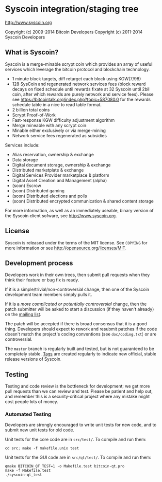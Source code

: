 Syscoin integration/staging tree
================================

http://www.syscoin.org

Copyright (c) 2009-2014 Bitcoin Developers
Copyright (c) 2011-2014 Syscoin Developers

What is Syscoin?
----------------

Syscoin is a merge-minable scrypt coin which provides an array of useful services
which leverage the bitcoin protocol and blockchain technology.

 - 1 minute block targets, diff retarget each block using KGW(7/98) 
 - 128 SysCoin and regenerated network services fees (block reward decays on fixed schedule until rewards fixate at 32 Syscoin until 2bil coin, after which rewards are purely network and service fees). Please see https://bitcointalk.org/index.php?topic=587080.0 for the rewards schedule table in a nice to read table format.
 - 2 billion total coins
 - Scrypt Proof-of-Work
 - Fast-response KGW difficulty adjustment algorithm
 - Merge mineable with any scrypt coin
 - Minable either exclusively or via merge-mining 
 - Network service fees regenerated as subsidies

Services include:

- Alias reservation, ownership & exchange
- Data storage
- Digital document storage, ownership & exchange
- Distributed marketplate & exchange
- Digital Services Provider marketplace & platform
- Digital Asset Creation and Management (alpha)
- (soon) Escrow
- (soon) Distributed gaming
- (soon) Distributed elections and polls
- (soon) Distributed encrypted communication & shared content storage

For more information, as well as an immediately useable, binary version of
the Syscoin client sofware, see http://www.syscoin.org.

License
-------

Syscoin is released under the terms of the MIT license. See `COPYING` for more
information or see http://opensource.org/licenses/MIT.

Development process
-------------------

Developers work in their own trees, then submit pull requests when they think
their feature or bug fix is ready.

If it is a simple/trivial/non-controversial change, then one of the Syscoin
development team members simply pulls it.

If it is a *more complicated or potentially controversial* change, then the patch
submitter will be asked to start a discussion (if they haven't already) on the
[mailing list](http://sourceforge.net/mailarchive/forum.php?forum_name=bitcoin-development).

The patch will be accepted if there is broad consensus that it is a good thing.
Developers should expect to rework and resubmit patches if the code doesn't
match the project's coding conventions (see `doc/coding.txt`) or are
controversial.

The `master` branch is regularly built and tested, but is not guaranteed to be
completely stable. [Tags](https://github.com/bitcoin/bitcoin/tags) are created
regularly to indicate new official, stable release versions of Syscoin.

Testing
-------

Testing and code review is the bottleneck for development; we get more pull
requests than we can review and test. Please be patient and help out, and
remember this is a security-critical project where any mistake might cost people
lots of money.

### Automated Testing

Developers are strongly encouraged to write unit tests for new code, and to
submit new unit tests for old code.

Unit tests for the core code are in `src/test/`. To compile and run them:

    cd src; make -f makefile.unix test

Unit tests for the GUI code are in `src/qt/test/`. To compile and run them:

    qmake BITCOIN_QT_TEST=1 -o Makefile.test bitcoin-qt.pro
    make -f Makefile.test
    ./syscoin-qt_test


